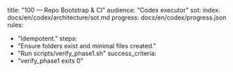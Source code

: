 title: "100 — Repo Bootstrap & CI"
audience: "Codex executor"
sot:
  index: docs/en/codex/architecture/sot.md
  progress: docs/en/codex/progress.json
rules:
  - "Idempotent."
steps:
  - "Ensure folders exist and minimal files created."
  - "Run scripts/verify_phase1.sh"
success_criteria:
  - "verify_phase1 exits 0"
